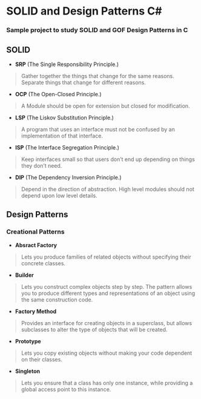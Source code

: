 # SOLID and Design Patterns C#

### Sample project to study SOLID and GOF Design Patterns in C #


## SOLID

- **SRP** (The Single Responsibility Principle.)
> Gather together the things that change for the same reasons. Separate things that change for different reasons.
- **OCP** (The Open-Closed Principle.)
> A Module should be open for extension but closed for modification.
- **LSP** (The Liskov Substitution Principle.)
> A program that uses an interface must not be confused by an implementation of that interface.
- **ISP** (The Interface Segregation Principle.)
> Keep interfaces small so that users don’t end up depending on things they don’t need.
- **DIP** (The Dependency Inversion Principle.)
> Depend in the direction of abstraction. High level modules should not depend upon low level details.

## Design Patterns

### Creational Patterns

- **Absract Factory**
> Lets you produce families of related objects without specifying their concrete classes.
- **Builder**
> Lets you construct complex objects step by step. The pattern allows you to produce different types and representations of an object using the same construction code.
- **Factory Method**
> Provides an interface for creating objects in a superclass, but allows subclasses to alter the type of objects that will be created.
- **Prototype**
> Lets you copy existing objects without making your code dependent on their classes.
- **Singleton**
> Lets you ensure that a class has only one instance, while providing a global access point to this instance.
